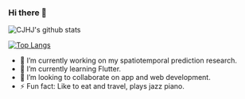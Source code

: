 ### Hi there 👋

![CJHJ's github stats](https://github-readme-stats.vercel.app/api?username=cjhj&count_private=true)

[![Top Langs](https://github-readme-stats.vercel.app/api/top-langs/?username=cjhj&layout=compact)](https://github.com/anuraghazra/github-readme-stats)

- 🔭 I’m currently working on my spatiotemporal prediction research.
- 🌱 I’m currently learning Flutter.
- 👯 I’m looking to collaborate on app and web development.
- ⚡ Fun fact: Like to eat and travel, plays jazz piano.
